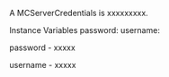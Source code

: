 A MCServerCredentials is xxxxxxxxx.Instance Variables	password:		<Object>	username:		<Object>password	- xxxxxusername	- xxxxx